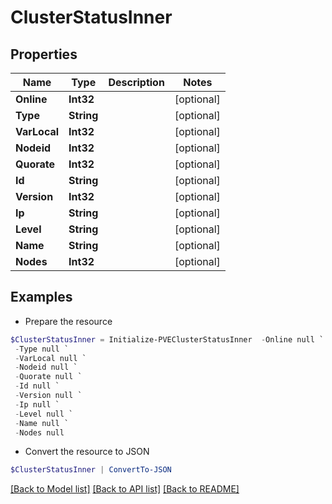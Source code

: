 # ClusterStatusInner
## Properties

Name | Type | Description | Notes
------------ | ------------- | ------------- | -------------
**Online** | **Int32** |  | [optional] 
**Type** | **String** |  | [optional] 
**VarLocal** | **Int32** |  | [optional] 
**Nodeid** | **Int32** |  | [optional] 
**Quorate** | **Int32** |  | [optional] 
**Id** | **String** |  | [optional] 
**Version** | **Int32** |  | [optional] 
**Ip** | **String** |  | [optional] 
**Level** | **String** |  | [optional] 
**Name** | **String** |  | [optional] 
**Nodes** | **Int32** |  | [optional] 

## Examples

- Prepare the resource
```powershell
$ClusterStatusInner = Initialize-PVEClusterStatusInner  -Online null `
 -Type null `
 -VarLocal null `
 -Nodeid null `
 -Quorate null `
 -Id null `
 -Version null `
 -Ip null `
 -Level null `
 -Name null `
 -Nodes null
```

- Convert the resource to JSON
```powershell
$ClusterStatusInner | ConvertTo-JSON
```

[[Back to Model list]](../README.md#documentation-for-models) [[Back to API list]](../README.md#documentation-for-api-endpoints) [[Back to README]](../README.md)

